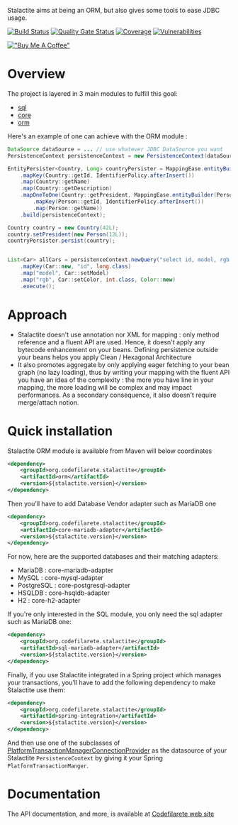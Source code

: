 
Stalactite aims at being an ORM, but also gives some tools to ease JDBC usage.

[![Build Status](https://ci.codefilarete.org/jenkins/buildStatus/icon?job=Tools+pipeline)](https://ci.codefilarete.org/jenkins/job/Stalactite%20pipeline/)
[![Quality Gate Status](https://ci.codefilarete.org/sonar/api/project_badges/measure?project=Stalactite&metric=alert_status)](https://ci.codefilarete.org/sonar/dashboard?id=Stalactite)
[![Coverage](https://ci.codefilarete.org/sonar/api/project_badges/measure?project=Stalactite&metric=coverage)](https://ci.codefilarete.org/sonar/dashboard?id=Stalactite)
[![Vulnerabilities](https://ci.codefilarete.org/sonar/api/project_badges/measure?project=Stalactite&metric=vulnerabilities)](https://ci.codefilarete.org/sonar/dashboard?id=Stalactite)

[!["Buy Me A Coffee"](https://img.shields.io/badge/buy%20me%20a%20coffee-donate-yellow.svg)](https://www.buymeacoffee.com/codefilarete)

# Overview

The project is layered in 3 main modules to fulfill this goal:
- [sql](sql/README.md)
- [core](core/README.md)
- [orm](orm/README.md)

Here's an example of one can achieve with the ORM module :
```java
DataSource dataSource = ... // use whatever JDBC DataSource you want
PersistenceContext persistenceContext = new PersistenceContext(dataSource, new HSQLDBDialect());

EntityPersister<Country, Long> countryPersister = MappingEase.entityBuilder(Country.class, long.class)
    .mapKey(Country::getId, IdentifierPolicy.afterInsert())
    .map(Country::getName)
    .map(Country::getDescription)
    .mapOneToOne(Country::getPresident, MappingEase.entityBuilder(Person.class, long.class)
        .mapKey(Person::getId, IdentifierPolicy.afterInsert())
        .map(Person::getName))
    .build(persistenceContext);

Country country = new Country(42L);
country.setPresident(new Person(12L));
countryPersister.persist(country);


List<Car> allCars = persistenceContext.newQuery("select id, model, rgb from Car", Car.class)
    .mapKey(Car::new, "id", long.class)
    .map("model", Car::setModel)
    .map("rgb", Car::setColor, int.class, Color::new)
    .execute();
```

# Approach

- Stalactite doesn't use annotation nor XML for mapping : only method reference and a fluent API are used. Hence, it doesn't apply any bytecode enhancement on your beans. Defining persistence outside your beans helps you apply Clean / Hexagonal Architecture
- It also promotes aggregate by only applying eager fetching to your bean graph (no lazy loading), thus by writing your mapping with the fluent API you have an idea of the complexity : the more you have line in your mapping, the more loading will be complex and may impact performances. As a secondary consequence, it also doesn't require merge/attach notion.

# Quick installation

Stalactite ORM module is available from Maven will below coordinates

```xml
<dependency>
    <groupId>org.codefilarete.stalactite</groupId>
    <artifactId>orm</artifactId>
    <version>${stalactite.version}</version>
</dependency>
```

Then you'll have to add Database Vendor adapter such as MariaDB one
```xml
<dependency>
    <groupId>org.codefilarete.stalactite</groupId>
    <artifactId>core-mariadb-adapter</artifactId>
    <version>${stalactite.version}</version>
</dependency>
```

For now, here are the supported databases and their matching adapters:
- MariaDB : core-mariadb-adapter
- MySQL : core-mysql-adapter
- PostgreSQL : core-postgresql-adapter
- HSQLDB : core-hsqldb-adapter
- H2 : core-h2-adapter

If you're only interested in the SQL module, you only need the sql adapter such as MariaDB one:
```xml
<dependency>
    <groupId>org.codefilarete.stalactite</groupId>
    <artifactId>sql-mariadb-adapter</artifactId>
    <version>${stalactite.version}</version>
</dependency>
```

Finally, if you use Stalactite integrated in a Spring project which manages your transactions, you’ll have to add the following dependency to make Stalactite use them:
```xml
<dependency>
    <groupId>org.codefilarete.stalactite</groupId>
    <artifactId>spring-integration</artifactId>
    <version>${stalactite.version}</version>
</dependency>
```
And then use one of the subclasses of [PlatformTransactionManagerConnectionProvider](spring-integration/src/main/java/org/codefilarete/stalactite/sql/spring/PlatformTransactionManagerConnectionProvider.java) as the datasource of your Stalactite `PersistenceContext` by giving it your Spring `PlatformTransactionManger`.

# Documentation

The API documentation, and more, is available at [Codefilarete web site](https://www.codefilarete.org/stalactite-doc/2.0.0/)
